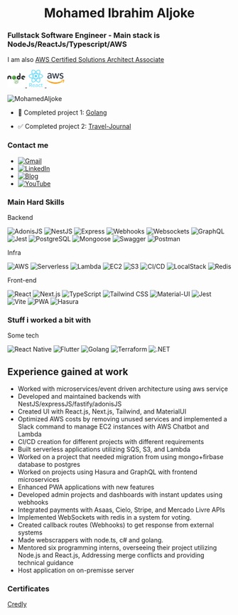 <h1 align="center">Mohamed Ibrahim Aljoke</h1>
<h3 align="left">Fullstack Software Engineer - Main stack is NodeJs/ReactJs/Typescript/AWS</h3>

I am also [AWS Certified Solutions Architect Associate](https://www.credly.com/badges/61f0854b-e2eb-4a3b-8482-d57409e1cc6b/public_url)

<p align="left">
  <a href="https://nodejs.org" target="_blank" rel="noreferrer">
    <img src="https://raw.githubusercontent.com/devicons/devicon/master/icons/nodejs/nodejs-original-wordmark.svg" alt="nodejs" width="40" height="40"/>
  </a>
  <a href="https://reactjs.org" target="_blank" rel="noreferrer">
    <img src="https://raw.githubusercontent.com/devicons/devicon/master/icons/react/react-original-wordmark.svg" alt="react" width="40" height="40"/>
  </a>
  <a href="https://aws.amazon.com" target="_blank" rel="noreferrer">
    <img src="https://raw.githubusercontent.com/devicons/devicon/master/icons/amazonwebservices/amazonwebservices-original-wordmark.svg" alt="aws" width="40" height="40"/>
  </a>
</p>

<p align="left"> <img src="https://komarev.com/ghpvc/?username=MohamedAljoke&label=Profile%20views&color=0e75b6&style=flat" alt="MohamedAljoke" /> </p>

- 🌱 Completed project 1: [Golang](https://github.com/MohamedAljoke/scrap_ifix_go)

- ✅ Completed project 2: [Travel-Journal](https://github.com/MohamedAljoke/travel-journal-v2)



</div>

### Contact me

- <a href="mailto:mohammed.maljoke@gmail.com" target="_blank"><img src="https://img.shields.io/badge/Gmail-D14836?style=for-the-badge&logo=gmail&logoColor=white" alt="Gmail" />
- <a href="https://www.linkedin.com/in/mohamed-aljoke-a23217186/" target="_blank"><img src="https://img.shields.io/badge/linkedin-%230077B5.svg?style=for-the-badge&logo=linkedin&logoColor=white" alt="LinkedIn" />
- <a href="https://devmohami.hashnode.dev/" target="_blank"><img src="https://img.shields.io/badge/Blog-Hashnode-%2336465D?style=for-the-badge" alt="Blog" /></a>
- <a href="https://www.youtube.com/channel/UCkUgsd4IUob6IUVF1EP13eA" target="_blank"><img src="https://img.shields.io/badge/YouTube-Channel-%23FF0000?style=for-the-badge&logo=youtube&logoColor=white" alt="YouTube" /></a>

### Main Hard Skills

 <summary>Backend</summary>

![AdonisJS](https://img.shields.io/badge/adonisjs-%235A2D81.svg?style=for-the-badge&logo=adonisjs&logoColor=white)
![NestJS](https://img.shields.io/badge/nestjs-%23E0234E.svg?style=for-the-badge&logo=nestjs&logoColor=white)
![Express](https://img.shields.io/badge/express-%23404d59.svg?style=for-the-badge)
![Webhooks](https://img.shields.io/badge/webhooks-%238CA1AF.svg?style=for-the-badge)
![Websockets](https://img.shields.io/badge/Websockets-%23575757.svg?style=for-the-badge)
![GraphQL](https://img.shields.io/badge/graphql-%23E434AA.svg?style=for-the-badge&logo=graphql&logoColor=white)
![Jest](https://img.shields.io/badge/jest-%23C21325.svg?style=for-the-badge&logo=jest&logoColor=white)
![PostgreSQL](https://img.shields.io/badge/PostgreSQL-%23336791.svg?style=for-the-badge&logo=postgresql&logoColor=white)
![Mongoose](https://img.shields.io/badge/Mongoose-%23880000.svg?style=for-the-badge&logo=mongoose&logoColor=white)
![Swagger](https://img.shields.io/badge/Swagger-%2385EA2D.svg?style=for-the-badge&logo=swagger&logoColor=black)
![Postman](https://img.shields.io/badge/Postman-%23FF6C37.svg?style=for-the-badge&logo=postman&logoColor=white)

 <summary>Infra</summary>

![AWS](https://img.shields.io/badge/AWS-%23232F3E.svg?style=for-the-badge&logo=amazon-aws&logoColor=white)
![Serverless](https://img.shields.io/badge/Serverless-%23FD5750.svg?style=for-the-badge&logo=serverless&logoColor=white)
![Lambda](https://img.shields.io/badge/Lambda-%23FF9900.svg?style=for-the-badge&logo=amazon-aws&logoColor=white)
![EC2](https://img.shields.io/badge/EC2-%23232F3E.svg?style=for-the-badge&logo=amazon-aws&logoColor=white)
![S3](https://img.shields.io/badge/S3-%23232F3E.svg?style=for-the-badge&logo=amazon-aws&logoColor=white)
![CI/CD](https://img.shields.io/badge/CI%2FCD-%2343853D.svg?style=for-the-badge)
![LocalStack](https://img.shields.io/badge/LocalStack-%23162B4E.svg?style=for-the-badge)
![Redis](https://img.shields.io/badge/Redis-%23DD0031.svg?style=for-the-badge&logo=redis&logoColor=white)


 <summary>Front-end</summary>

![React](https://img.shields.io/badge/react-%2320232a.svg?style=for-the-badge&logo=react&logoColor=%2361DAFB)
![Next.js](https://img.shields.io/badge/Next-black?style=for-the-badge&logo=next.js&logoColor=white)
![TypeScript](https://img.shields.io/badge/typescript-%23007ACC.svg?style=for-the-badge&logo=typescript&logoColor=white)
![Tailwind CSS](https://img.shields.io/badge/tailwindcss-%2338B2AC.svg?style=for-the-badge&logo=tailwind-css&logoColor=white)
![Material-UI](https://img.shields.io/badge/Material--UI-%230081CB.svg?style=for-the-badge&logo=material-ui&logoColor=white)
![Jest](https://img.shields.io/badge/jest-%23C21325.svg?style=for-the-badge&logo=jest&logoColor=white)
![Vite](https://img.shields.io/badge/vite-%23646CFF.svg?style=for-the-badge&logo=vite&logoColor=white)
![PWA](https://img.shields.io/badge/PWA-%238B5CF6.svg?style=for-the-badge)
![Hasura](https://img.shields.io/badge/Hasura-%23161B22.svg?style=for-the-badge&logo=hasura&logoColor=white)

### Stuff i worked a bit with

 <summary>Some tech</summary>

![React Native](https://img.shields.io/badge/React%20Native-%2361DAFB.svg?style=for-the-badge&logo=react&logoColor=white)
![Flutter](https://img.shields.io/badge/Flutter-%2302569B.svg?style=for-the-badge&logo=flutter&logoColor=white)
![Golang](https://img.shields.io/badge/Go-%2300ADD8.svg?style=for-the-badge&logo=go&logoColor=white)
![Terraform](https://img.shields.io/badge/Terraform-%235835CC.svg?style=for-the-badge&logo=terraform&logoColor=white)
![.NET](https://img.shields.io/badge/.NET-%235C2D91.svg?style=for-the-badge&logo=.net&logoColor=white)

## Experience gained at work
- Worked with microservices/event driven architecture using aws serviçe
- Developed and maintained backends with NestJS/expressJS/fastify/adonisJS
- Created UI with React.js, Next.js, Tailwind, and MaterialUI
- Optimized AWS costs by removing unused services and implemented a Slack command to manage EC2 instances with AWS Chatbot and Lambda
- CI/CD creation for different projects with different requirements
- Built serverless applications utilizing SQS, S3, and Lambda
- Worked on a project that needed migration from using mongo+firbase database to postgres
- Worked on projects using Hasura and GraphQL with frontend microservices
- Enhanced PWA applications with new features
- Developed admin projects and dashboards with instant updates using webhooks
- Integrated payments with Asaas, Cielo, Stripe, and Mercado Livre APIs
- Implemented WebSockets with redis in a system for voting.
- Created callback routes (Webhooks) to get response from external systems
- Made webscrappers with node.ts, c# and golang.
- Mentored six programming interns, overseeing their project utilizing Node.js and React.js, Addressing merge conflicts and providing technical guidance
- Host application on on-premisse server

### Certificates
[Credly](https://www.credly.com/users/mohamed-aljoke)

